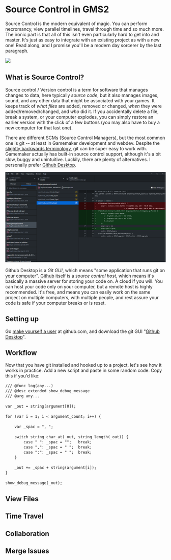
# Source Control in GMS2

Source Control is the modern equivalent of magic. You can perform necromancy, view parallel timelines, travel through time and so much more. The ironic part is that all of this isn't even particularly hard to get into and master. It's just as easy to integrate with an existing project as with a new one! Read along, and I promise you'll be a modern day sorcerer by the last paragraph.

![](./source_of_universe.png)

## What is Source Control?

Source control / Version control is a term for software that manages changes to data, here typically *source code*, but it also manages images, sound, and any other data that might be associated with your games. It keeps track of *what files* are added, removed or changed, *when* they were added/removed/changed, and *who* did it. If you accidentally delete a file, break a system, or your computer explodes, you can simply restore an earlier version with the click of a few buttons (you may also have to buy a new computer for that last one).

There are different SCMs (Source Control Managers), but the most common one is git -- at least in Gamemaker development and webdev. Despite the [slightly backwards terminology](https://en.wikipedia.org/wiki/Version_control#Common_terminology), git can be super easy to work with. Gamemaker actually has built-in source control support, although it's a bit slow, buggy and unintuitive. Luckily, there are plenty of alternatives. I personally prefer [Github Desktop](https://desktop.github.com/).

![Github Desktop showing changes to a step event](./github_desktop_history.png)

Github Desktop is a *Git GUI*, which means "some application that runs git on your computer". [Github](https://github.com/) itself is a *source control host*, which means it's basically a massive server for storing your code on. A cloud if you will. You can host your code only on your computer, but a remote host is highly recommended. It's free, and means you can easily work on the same project on multiple computers, with multiple people, and rest assure your code is safe if your computer breaks or is reset.

## Setting up

Go [make yourself a user](https://github.com/join?source=tonystr.net) at github.com, and download the git GUI "[Github Desktop](https://desktop.github.com/)".

## Workflow

Now that you have git installed and hooked up to a project, let's see how it works in practice. Add a new script and paste in some random code. Copy this if you'd like:

```gml
/// @func log(any...)
/// @desc extended show_debug_message
/// @arg any...

var _out = string(argument[0]);

for (var i = 1; i < argument_count; i++) {

	var _spac = ", ";

	switch string_char_at(_out, string_length(_out)) {
		case " ": _spac = "";	break;
		case ",": _spac = " ";	break;
		case ":": _spac = " ";	break;
	}

	_out += _spac + string(argument[i]);
}

show_debug_message(_out);
```

## View Files

## Time Travel

## Collaboration

## Merge Issues
